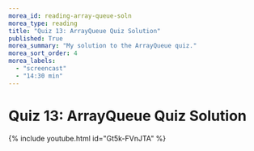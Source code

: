 ```yaml
---
morea_id: reading-array-queue-soln
morea_type: reading
title: "Quiz 13: ArrayQueue Quiz Solution"
published: True
morea_summary: "My solution to the ArrayQueue quiz."
morea_sort_order: 4
morea_labels: 
  - "screencast"
  - "14:30 min"
---
```


# Quiz 13: ArrayQueue Quiz Solution
{% include youtube.html id="Gt5k-FVnJTA" %}
